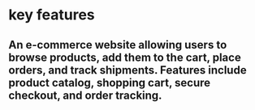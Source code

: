 

# key  features 
 
 ## An e-commerce website allowing users to browse products, add them to the cart, place orders, and track   shipments. Features include product catalog, shopping cart, secure checkout, and order tracking.
